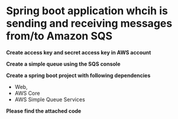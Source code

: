 # Spring boot application whcih is sending and receiving messages from/to Amazon SQS

**Create access key and secret access key in AWS account**

**Create a simple queue using the SQS console**

**Create a spring boot project with following dependencies**
- Web, 
- AWS Core
- AWS Simple Queue Services

**Please find the attached code**
